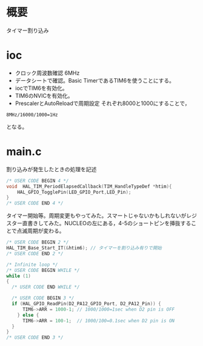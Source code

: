 # 概要
タイマー割り込み
# ioc
- クロック周波数確認 6MHz
- データシートで確認。Basic TimerであるTIM6を使うことにする。
- iocでTIM6を有効化。
- TIM6のNVICを有効化。
- PrescalerとAutoReloadで周期設定 それぞれ8000と1000にすることで，
```
8MHz/16000/1000=1Hz
```
となる。

# main.c

割り込みが発生したときの処理を記述

```main.c
/* USER CODE BEGIN 4 */
void  HAL_TIM_PeriodElapsedCallback(TIM_HandleTypeDef *htim){
    HAL_GPIO_TogglePin(LED_GPIO_Port,LED_Pin);
}
/* USER CODE END 4 */
```

タイマー開始等。周期変更もやってみた。スマートじゃないかもしれないがレジスター直書きしてみた。NUCLEOの左にある，4-5のショートピンを挿抜することで点滅周期が変わる。

```main.c
/* USER CODE BEGIN 2 */
HAL_TIM_Base_Start_IT(&htim6); // タイマーを割り込み有りで開始
/* USER CODE END 2 */

/* Infinite loop */
/* USER CODE BEGIN WHILE */
while (1)
{
  /* USER CODE END WHILE */

  /* USER CODE BEGIN 3 */
  if (HAL_GPIO_ReadPin(D2_PA12_GPIO_Port, D2_PA12_Pin)) {
      TIM6->ARR = 1000-1; // 1000/1000=1sec when D2 pin is OFF
    } else {
      TIM6->ARR = 100-1;  // 1000/100=0.1sec when D2 pin is ON
  }
}
/* USER CODE END 3 */
```
